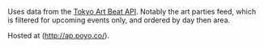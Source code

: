 Uses data from the [Tokyo Art Beat API](http://www.tokyoartbeat.com/resources/doc/api/). Notably the art parties feed, which is filtered for upcoming events only, and ordered by day then area.

Hosted at (http://ap.poyo.co/).
